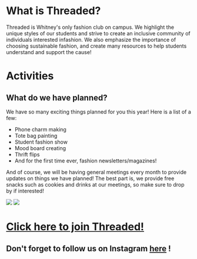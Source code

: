 <html>
  <head>
    <title> 
      Welcome to Threaded's club page! 
    </title>
  </head>
  
  <body>
    <h1> What is Threaded? </h1>
      <p>Threaded is Whitney's only fashion club on campus. We highlight the unique styles of our students and strive to create an inclusive community of individuals interested infashion. We also emphasize the importance of choosing sustainable fashion&#44; and create many resources to help students understand and support the cause!</p>
    <h1>Activities</h1>
      <h2>What do we have planned?</h2>
        <p>We have so many exciting things planned for you this year! Here is a list of a few&#58;</p>
        <ul>
          <li>Phone charm making</li>
          <li>Tote bag painting</li>
          <li>Student fashion show</li>
          <li>Mood board creating</li>
          <li>Thrift flips</li>
          <li>And for the first time ever, fashion newsletters/magazines!</li>
        </ul>
        <p>And of course&#44; we will be having general meetings every month to provide updates on things we have planned! The best part is&#44; we provide free snacks such as cookies and drinks at our meetings, so make sure to drop by if interested!</p>
        <img src="https://live.staticflickr.com/2369/1973362201_2b0aeba0de_b.jpg"/>
        <img src="https://live.staticflickr.com/5598/15412927396_a8246164c8_b.jpg"/>
      <h1><a href="https://docs.google.com/forms/d/1E6jLsjAeduYJEEpK7qX0pO9DcXpvvxw_TuMxV9sJNJ4/viewform?edit_requested=true" target= "_blank">Click here to join Threaded!</a></h1>
      <h2>Don't forget to follow us on Instagram&nbsp;<a href="https://www.instagram.com/whsthreaded/" target="_blank">here</a>&nbsp;!</h2>
  </body>
</html>
